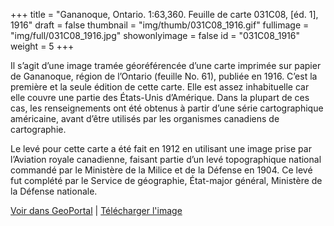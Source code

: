 +++
title = "Gananoque, Ontario. 1:63,360. Feuille de carte 031C08, [éd. 1], 1916"
draft = false
thumbnail = "img/thumb/031C08_1916.gif"
fullimage = "img/full/031C08_1916.jpg"
showonlyimage = false
id = "031C08_1916"
weight = 5
+++

Il s’agit d’une image tramée géoréférencée d’une carte imprimée sur papier de Gananoque, région de l’Ontario (feuille No. 61), publiée en 1916. C’est la première et la seule édition de cette carte. Elle est assez inhabituelle car elle couvre une partie des États-Unis d’Amérique. Dans la plupart de ces cas, les renseignements ont été obtenus à partir d’une série cartographique américaine, avant d’être utilisés par les organismes canadiens de cartographie.

<!--more-->

Le levé pour cette carte a été fait en 1912 en utilisant une image prise par l’Aviation royale canadienne, faisant partie d’un levé topographique national commandé par le Ministère de la Milice et de la Défense en 1904. Ce levé fut complété par le Service de géographie, État-major général, Ministère de la Défense nationale.

[Voir dans GeoPortal](http://geo.scholarsportal.info/#r/details/_uri@=HTDP63360K031C08_1916TIFF&_add:true) | [Télécharger l'image](https://ocul.on.ca/topomaps/map-images/HTDP63360K031C08_1916TIFF.jpg)
